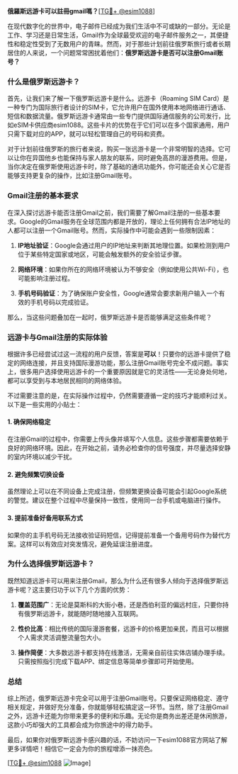 **俄羅斯远游卡可以註冊gmail嗎？**[[TG💪+ @esim1088](https://t.me/s/esim1088)]

在现代数字化的世界中，电子邮件已经成为我们生活中不可或缺的一部分。无论是工作、学习还是日常生活，Gmail作为全球最受欢迎的电子邮件服务之一，其便捷性和稳定性受到了无数用户的青睐。然而，对于那些计划前往俄罗斯旅行或者长期居住的人来说，一个问题常常困扰着他们：**俄罗斯远游卡是否可以注册Gmail账号？**

### 什么是俄罗斯远游卡？

首先，让我们来了解一下俄罗斯远游卡是什么。远游卡（Roaming SIM Card）是一种专门为国际旅行者设计的SIM卡，它允许用户在国外使用本地网络进行通话、短信和数据流量。俄罗斯远游卡通常由一些专门提供国际通信服务的公司发行，比如eSIM卡供应商esim1088。这些卡片的优势在于它们可以在多个国家通用，用户只需下载对应的APP，就可以轻松管理自己的号码和资费。

对于计划前往俄罗斯的旅行者来说，购买一张远游卡是一个非常明智的选择。它可以让你在异国他乡也能保持与家人朋友的联系，同时避免高昂的漫游费用。但是，当你决定在俄罗斯使用远游卡时，除了基础的通讯功能外，你可能还会关心它是否能够支持更复杂的操作，比如注册Gmail账号。

### Gmail注册的基本要求

在深入探讨远游卡能否注册Gmail之前，我们需要了解Gmail注册的一些基本要求。Google的Gmail服务在全球范围内都是开放的，理论上任何拥有合法IP地址的人都可以注册一个Gmail账号。然而，实际操作中可能会遇到一些限制因素：

1. **IP地址验证**：Google会通过用户的IP地址来判断其地理位置。如果检测到用户位于某些特定国家或地区，可能会触发额外的安全验证步骤。
   
2. **网络环境**：如果你所在的网络环境被认为不够安全（例如使用公共Wi-Fi），也可能影响注册过程。

3. **手机号码验证**：为了确保账户安全性，Google通常会要求新用户输入一个有效的手机号码以完成验证。

那么，当这些问题叠加在一起时，俄罗斯远游卡是否能够满足这些条件呢？

### 远游卡与Gmail注册的实际体验

根据许多已经尝试过这一流程的用户反馈，答案是**可以**！只要你的远游卡提供了稳定的网络连接，并且支持国际漫游功能，那么注册Gmail账号完全不成问题。事实上，很多用户选择使用远游卡的一个重要原因就是它的灵活性——无论身处何地，都可以享受到与本地居民相同的网络体验。

不过需要注意的是，在实际操作过程中，仍然需要遵循一定的技巧才能顺利过关。以下是一些实用的小贴士：

#### 1. 确保网络稳定
在注册Gmail的过程中，你需要上传头像并填写个人信息。这些步骤都需要依赖于良好的网络环境。因此，在开始之前，请务必检查你的信号强度，并尽量选择安静的室内环境以减少干扰。

#### 2. 避免频繁切换设备
虽然理论上可以在不同设备上完成注册，但频繁更换设备可能会引起Google系统的警觉。建议在整个过程中尽量保持一致性，使用同一台手机或电脑进行操作。

#### 3. 提前准备好备用联系方式
如果你的主手机号码无法接收验证码短信，记得提前准备一个备用号码作为替代方案。这样可以有效应对突发情况，避免延误注册进度。

### 为什么选择俄罗斯远游卡？

既然知道远游卡可以用来注册Gmail，那么为什么还有很多人倾向于选择俄罗斯远游卡呢？这主要归功于以下几个方面的优势：

1. **覆盖范围广**：无论是莫斯科的大街小巷，还是西伯利亚的偏远村庄，只要你持有俄罗斯远游卡，就能随时随地接入互联网。
   
2. **性价比高**：相比传统的国际漫游套餐，远游卡的价格更加亲民，而且可以根据个人需求灵活调整流量包大小。

3. **操作简便**：大多数远游卡都支持在线激活，无需亲自前往实体店铺办理手续。只需按照指引完成下载APP、绑定信息等简单步骤即可开始使用。

### 总结

综上所述，俄罗斯远游卡完全可以用于注册Gmail账号。只要保证网络稳定、遵守相关规定，并做好充分准备，你就能够轻松搞定这一环节。当然，除了注册Gmail之外，远游卡还能为你带来更多的便利和乐趣。无论你是商务出差还是休闲旅游，这款小巧却强大的工具都会成为你旅途中的得力助手。

最后，如果你对俄罗斯远游卡感兴趣的话，不妨访问一下esim1088官方网站了解更多详情吧！相信它一定会为你的旅程增添一抹亮色。

[[TG💪+ @esim1088](https://t.me/s/esim1088) ![Image](https://i.postimg.cc/4NQfJmqS/Snipaste-2025-05-13-00-14-12.png)]